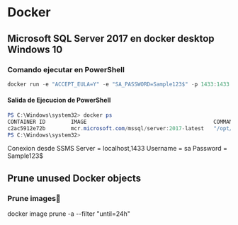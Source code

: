 # Docker
## Microsoft SQL Server 2017 en docker desktop Windows 10
### Comando ejecutar en PowerShell


```powershell
docker run -e "ACCEPT_EULA=Y" -e "SA_PASSWORD=Sample123$" -p 1433:1433 --name sql1 -v d:\Docker:/var/opt/mssql/data -d mcr.microsoft.com/mssql/server:2017-latest
```

#### Salida de Ejecucion de PowerShell
```powershell
PS C:\Windows\system32> docker ps
CONTAINER ID        IMAGE                                        COMMAND                  CREATED             STATUS              PORTS                    NAMES
c2ac5912e72b        mcr.microsoft.com/mssql/server:2017-latest   "/opt/mssql/bin/nonr…"   19 minutes ago      Up 19 minutes       0.0.0.0:1433->1433/tcp   sql1
PS C:\Windows\system32>
```

Conexion desde SSMS 
Server = localhost,1433
Username = sa
Password = Sample123$


## Prune unused Docker objects
### Prune images🔗
docker image prune -a --filter "until=24h"
